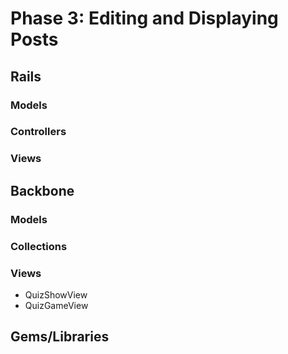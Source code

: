 # Phase 3: Editing and Displaying Posts

## Rails
### Models

### Controllers

### Views

## Backbone
### Models

### Collections

### Views
* QuizShowView
* QuizGameView

## Gems/Libraries
